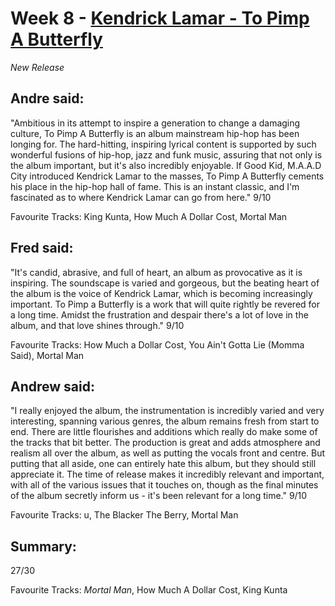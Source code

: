 # Week 8 - [Kendrick Lamar - To Pimp A Butterfly](http://www.allmusic.com/album/to-pimp-a-butterfly-mw0002835159)
*New Release*

## Andre said:

"Ambitious in its attempt to inspire a generation to change a damaging culture, To Pimp A Butterfly is an album mainstream hip-hop has been longing for. The hard-hitting, inspiring lyrical content is supported by such wonderful fusions of hip-hop, jazz and funk music, assuring that not only is the album important, but it's also incredibly enjoyable. If Good Kid, M.A.A.D City introduced Kendrick Lamar to the masses, To Pimp A Butterfly cements his place in the hip-hop hall of fame. This is an instant classic, and I'm fascinated as to where Kendrick Lamar can go from here."
9/10

Favourite Tracks: King Kunta, How Much A Dollar Cost, Mortal Man

## Fred said:

"It's candid, abrasive, and full of heart, an album as provocative as it is inspiring. The soundscape is varied and gorgeous, but the beating heart of the album is the voice of Kendrick Lamar, which is becoming increasingly important. To Pimp a Butterfly is a work that will quite rightly be revered for a long time. Amidst the frustration and despair there's a lot of love in the album, and that love shines through."
9/10

Favourite Tracks: How Much a Dollar Cost, You Ain't Gotta Lie (Momma Said), Mortal Man

## Andrew said:

"I really enjoyed the album, the instrumentation is incredibly varied and very interesting, spanning various genres, the album remains fresh from start to end. There are little flourishes and additions which really do make some of the tracks that bit better. The production is great and adds atmosphere and realism all over the album, as well as putting the vocals front and centre. But putting that all aside, one can entirely hate this album, but they should still appreciate it. The time of release makes it incredibly relevant and important, with all of the various issues that it touches on, though as the final minutes of the album secretly inform us - it's been relevant for a long time."
9/10

Favourite Tracks: u, The Blacker The Berry, Mortal Man

## Summary:

27/30

Favourite Tracks: *Mortal Man*, How Much A Dollar Cost, King Kunta 
